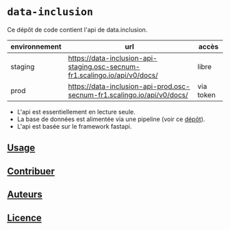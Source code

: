 # `data-inclusion`

Ce dépôt de code contient l'api de data.inclusion.

| environnement | url                                                                        | accès     |
| ------------- | -------------------------------------------------------------------------- | --------- |
| staging       | https://data-inclusion-api-staging.osc-secnum-fr1.scalingo.io/api/v0/docs/ | libre     |
| prod          | https://data-inclusion-api-prod.osc-secnum-fr1.scalingo.io/api/v0/docs/    | via token |


* L'api est essentiellement en lecture seule.
* La base de données est alimentée via une pipeline (voir ce [dépôt](https://github.com/betagouv/data-inclusion-scripts/)).
* L'api est basée sur le framework fastapi.

## [Usage](USAGE.md)

## [Contribuer](CONTRIBUTING.md)

## [Auteurs](CODEOWNERS)

## [Licence](LICENSE)
